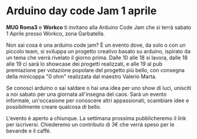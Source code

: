 # Arduino day code Jam 1 aprile
**MUG Roma3** e **Workco** ti invitano alla Arduino Code Jam che si terrà sabato 1 Aprile presso Workco, zona Garbatella.

Non sai cosa è una arduino code jam? È un evento dove, da solo o con un piccolo team, si sviluppa un progetto creativo basato su arduino, ispirato da un tema che verrà rivelato il giorno prima. Dalle 10 alle 18 si lavora, dalle 18 alle 19 ci sarà lo showcase dei progetti realizzati, e alle 19 al pub premiazione per votazione popolare del progetto più bello, con consegna della minicoppa "0 ohm" realizzata dal maestro Valerio Marta.

Se conosci arduino o sai saldare o hai una idea per uno show di luci, unisciti a noi sabato per una giornata all'insegna del caos. Sarà un evento informale, un'occasione per conoscere altri appassionati, scambiare idee e possibilmente creare qualcosa di bello. 

L'evento è aperto a chiunque. La settimana prossima pubblicheremo il link per iscriversi. Chiederemo un contributo di 3€ che verrà speso per le bevande e il caffé.
